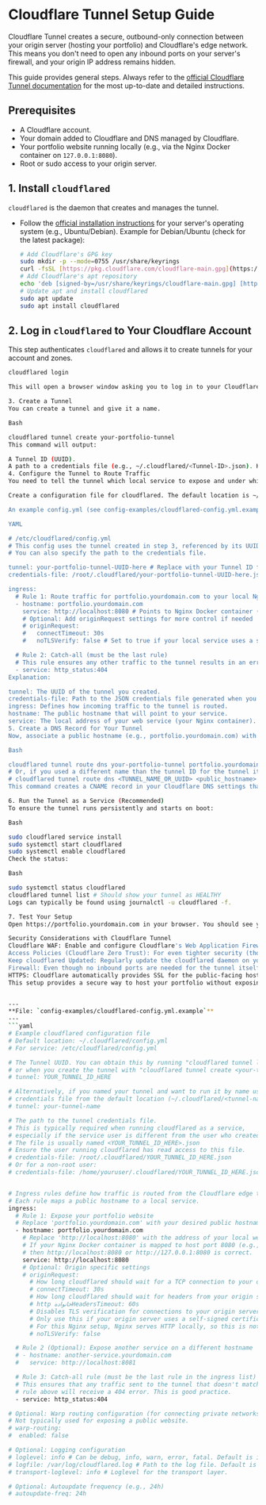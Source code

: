 # Cloudflare Tunnel Setup Guide

Cloudflare Tunnel creates a secure, outbound-only connection between your origin server (hosting your portfolio) and Cloudflare's edge network. This means you don't need to open any inbound ports on your server's firewall, and your origin IP address remains hidden.

This guide provides general steps. Always refer to the [official Cloudflare Tunnel documentation](https://developers.cloudflare.com/cloudflare-one/connections/connect-apps/) for the most up-to-date and detailed instructions.

## Prerequisites

* A Cloudflare account.
* Your domain added to Cloudflare and DNS managed by Cloudflare.
* Your portfolio website running locally (e.g., via the Nginx Docker container on `127.0.0.1:8080`).
* Root or sudo access to your origin server.

## 1. Install `cloudflared`

`cloudflared` is the daemon that creates and manages the tunnel.

* Follow the [official installation instructions](https://developers.cloudflare.com/cloudflare-one/connections/connect-apps/install-and-setup/installation/) for your server's operating system (e.g., Ubuntu/Debian).
    Example for Debian/Ubuntu (check for the latest package):
    ```bash
    # Add Cloudflare's GPG key
    sudo mkdir -p --mode=0755 /usr/share/keyrings
    curl -fsSL [https://pkg.cloudflare.com/cloudflare-main.gpg](https://pkg.cloudflare.com/cloudflare-main.gpg) | sudo tee /usr/share/keyrings/cloudflare-main.gpg > /dev/null
    # Add Cloudflare's apt repository
    echo 'deb [signed-by=/usr/share/keyrings/cloudflare-main.gpg] [https://pkg.cloudflare.com/cloudflared](https://pkg.cloudflare.com/cloudflared) $(lsb_release -cs) main' | sudo tee /etc/apt/sources.list.d/cloudflared.list
    # Update apt and install cloudflared
    sudo apt update
    sudo apt install cloudflared
    ```

## 2. Log in `cloudflared` to Your Cloudflare Account

This step authenticates `cloudflared` and allows it to create tunnels for your account and zones.

```bash
cloudflared login

This will open a browser window asking you to log in to your Cloudflare account and select the zone (domain) you want to authorize.

3. Create a Tunnel
You can create a tunnel and give it a name.

Bash

cloudflared tunnel create your-portfolio-tunnel
This command will output:

A Tunnel ID (UUID).
A path to a credentials file (e.g., ~/.cloudflared/<Tunnel-ID>.json). Keep this file secure.
4. Configure the Tunnel to Route Traffic
You need to tell the tunnel which local service to expose and under which hostname.

Create a configuration file for cloudflared. The default location is ~/.cloudflared/config.yml, but for running as a service, it's often placed in /etc/cloudflared/config.yml.

An example config.yml (see config-examples/cloudflared-config.yml.example in this repository) might look like this:

YAML

# /etc/cloudflared/config.yml
# This config uses the tunnel created in step 3, referenced by its UUID.
# You can also specify the path to the credentials file.

tunnel: your-portfolio-tunnel-UUID-here # Replace with your Tunnel ID from step 3
credentials-file: /root/.cloudflared/your-portfolio-tunnel-UUID-here.json # Or /home/youruser/.cloudflared/... if not run as root

ingress:
  # Rule 1: Route traffic for portfolio.yourdomain.com to your local Nginx
  - hostname: portfolio.yourdomain.com
    service: http://localhost:8080 # Points to Nginx Docker container (port 8080 on host)
    # Optional: Add originRequest settings for more control if needed
    # originRequest:
    #   connectTimeout: 30s
    #   noTLSVerify: false # Set to true if your local service uses a self-signed cert (not recommended for this setup)

  # Rule 2: Catch-all (must be the last rule)
  # This rule ensures any other traffic to the tunnel results in an error
  - service: http_status:404
Explanation:

tunnel: The UUID of the tunnel you created.
credentials-file: Path to the JSON credentials file generated when you created the tunnel. Ensure this path is correct and cloudflared has permission to read it.
ingress: Defines how incoming traffic to the tunnel is routed.
hostname: The public hostname that will point to your service.
service: The local address of your web service (your Nginx container). If your docker-compose.yml maps Nginx port 80 to host port 8080 (e.g., 127.0.0.1:8080:80), then http://localhost:8080 is correct.
5. Create a DNS Record for Your Tunnel
Now, associate a public hostname (e.g., portfolio.yourdomain.com) with your tunnel using a CNAME record in Cloudflare DNS.

Bash

cloudflared tunnel route dns your-portfolio-tunnel portfolio.yourdomain.com
# Or, if you used a different name than the tunnel ID for the tunnel itself:
# cloudflared tunnel route dns <TUNNEL_NAME_OR_UUID> <public_hostname>
This command creates a CNAME record in your Cloudflare DNS settings that points portfolio.yourdomain.com to your tunnel's unique address.

6. Run the Tunnel as a Service (Recommended)
To ensure the tunnel runs persistently and starts on boot:

Bash

sudo cloudflared service install
sudo systemctl start cloudflared
sudo systemctl enable cloudflared
Check the status:

Bash

sudo systemctl status cloudflared
cloudflared tunnel list # Should show your tunnel as HEALTHY
Logs can typically be found using journalctl -u cloudflared -f.

7. Test Your Setup
Open https://portfolio.yourdomain.com in your browser. You should see your portfolio website, served through Cloudflare.

Security Considerations with Cloudflare Tunnel
Cloudflare WAF: Enable and configure Cloudflare's Web Application Firewall (WAF) for your domain to protect against common web threats.
Access Policies (Cloudflare Zero Trust): For even tighter security (though perhaps overkill for a public portfolio), you could layer Cloudflare Access policies on top of your tunnel to restrict who can reach it.
Keep cloudflared Updated: Regularly update the cloudflared daemon on your server.
Firewall: Even though no inbound ports are needed for the tunnel itself, maintain your server's firewall (ufw) to restrict other unnecessary outbound and inbound connections.
HTTPS: Cloudflare automatically provides SSL for the public-facing hostname. Your local service (http://localhost:8080) does not need to handle SSL itself, as the connection between cloudflared and your local Nginx is on the local machine or a trusted Docker network.
This setup provides a secure way to host your portfolio without exposing your server directly to the internet.


---
**File: `config-examples/cloudflared-config.yml.example`**
---
```yaml
# Example cloudflared configuration file
# Default location: ~/.cloudflared/config.yml
# For service: /etc/cloudflared/config.yml

# The Tunnel UUID. You can obtain this by running "cloudflared tunnel list"
# or when you create the tunnel with "cloudflared tunnel create <your-tunnel-name>"
# tunnel: YOUR_TUNNEL_ID_HERE

# Alternatively, if you named your tunnel and want to run it by name using the
# credentials file from the default location (~/.cloudflared/<tunnel-name>.json or /root/.cloudflared/<tunnel-name>.json):
# tunnel: your-tunnel-name

# The path to the tunnel credentials file.
# This is typically required when running cloudflared as a service,
# especially if the service user is different from the user who created the tunnel.
# The file is usually named <YOUR_TUNNEL_ID_HERE>.json
# Ensure the user running cloudflared has read access to this file.
# credentials-file: /root/.cloudflared/YOUR_TUNNEL_ID_HERE.json
# Or for a non-root user:
# credentials-file: /home/youruser/.cloudflared/YOUR_TUNNEL_ID_HERE.json


# Ingress rules define how traffic is routed from the Cloudflare edge to your origin services.
# Each rule maps a public hostname to a local service.
ingress:
  # Rule 1: Expose your portfolio website
  # Replace 'portfolio.yourdomain.com' with your desired public hostname.
  - hostname: portfolio.yourdomain.com
    # Replace 'http://localhost:8080' with the address of your local web server.
    # If your Nginx Docker container is mapped to host port 8080 (e.g., 127.0.0.1:8080:80),
    # then http://localhost:8080 or http://127.0.0.1:8080 is correct.
    service: http://localhost:8080
    # Optional: Origin specific settings
    # originRequest:
      # How long cloudflared should wait for a TCP connection to your origin server.
      # connectTimeout: 30s
      # How long cloudflared should wait for headers from your origin server.
      # http خانوادهHeadersTimeout: 60s
      # Disables TLS verification for connections to your origin server.
      # Only use this if your origin server uses a self-signed certificate and you understand the risks.
      # For this Nginx setup, Nginx serves HTTP locally, so this is not needed.
      # noTLSVerify: false

  # Rule 2 (Optional): Expose another service on a different hostname
  # - hostname: another-service.yourdomain.com
  #   service: http://localhost:8081

  # Rule 3: Catch-all rule (must be the last rule in the ingress list)
  # This ensures that any traffic sent to the tunnel that doesn't match a hostname
  # rule above will receive a 404 error. This is good practice.
  - service: http_status:404

# Optional: Warp routing configuration (for connecting private networks)
# Not typically used for exposing a public website.
# warp-routing:
#  enabled: false

# Optional: Logging configuration
# loglevel: info # Can be debug, info, warn, error, fatal. Default is info.
# logfile: /var/log/cloudflared.log # Path to the log file. Default is to log to syslog/journald.
# transport-loglevel: info # Loglevel for the transport layer.

# Optional: Autoupdate frequency (e.g., 24h)
# autoupdate-freq: 24h